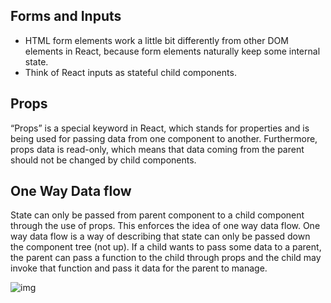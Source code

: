 ## Forms and Inputs
- HTML form elements work a little bit differently from other DOM elements in React, because form elements naturally keep some internal state. 
- Think of React inputs as stateful child components.

## Props
“Props” is a special keyword in React, which stands for properties and is being used for passing data from one component to another. Furthermore, props data is read-only, which means that data coming from the parent should not be changed by child components.

## One Way Data flow
State can only be passed from parent component to a child component through the use of props. This enforces the idea of one way data flow. One way data flow is a way of describing that state can only be passed down the component tree (not up). If a child wants to pass some data to a parent, the parent can pass a function to the child through props and the child may invoke that function and pass it data for the parent to manage.

![img](https://www.google.com/url?sa=i&url=https%3A%2F%2Fwww.techdiagonal.com%2Freactjs_courses%2Fbeginner%2Freactjs-component-state%2F&psig=AOvVaw2y1un76fMvmeL90QE4TLBq&ust=1593509087749000&source=images&cd=vfe&ved=0CAIQjRxqFwoTCKDC2YvapuoCFQAAAAAdAAAAABAD)
